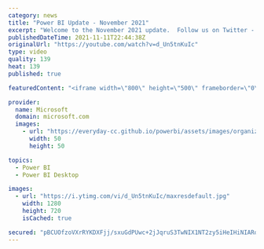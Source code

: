 ```yaml
---
category: news
title: "Power BI Update - November 2021"
excerpt: "Welcome to the November 2021 update.  Follow us on Twitter - https://twitter.com/mspowerbi\r \r More questions? Try asking the Power BI Community @ https://community.powerbi.com/ #PowerBI #Microsoft"
publishedDateTime: 2021-11-11T22:44:38Z
originalUrl: "https://youtube.com/watch?v=d_Un5tnKuIc"
type: video
quality: 139
heat: 139
published: true

featuredContent: "<iframe width=\"800\" height=\"500\" frameborder=\"0\" src=\"https://www.youtube.com/embed/d_Un5tnKuIc\" allow=\"accelerometer; autoplay; encrypted-media; gyroscope; picture-in-picture\" allowfullscreen></iframe>"

provider:
  name: Microsoft
  domain: microsoft.com
  images:
    - url: "https://everyday-cc.github.io/powerbi/assets/images/organizations/microsoft.com-50x50.jpg"
      width: 50
      height: 50

topics:
  - Power BI
  - Power BI Desktop

images:
  - url: "https://i.ytimg.com/vi/d_Un5tnKuIc/maxresdefault.jpg"
    width: 1280
    height: 720
    isCached: true

secured: "pBCUOfzoVXrRYKDXFjj/sxuGdPUwc+2jJqruS3TwNIX1NT2zy5iHeIHiNIARq30sbNiPIyGsYGDR81IPJgNkv5hd5Hx0MlVET1mIypJp2fCNGpJ6oiNIMi5Sod3Ur9QjYRjvgL3csNfAciGHAjMh33P5hjr6wJOFfHFoDiW6oLsgqcwBEqVNUASq8XZ7WcCiCUUY5dWfMFgf3HWptffRu72orJ4H2br/oc1XF43xVK0vvNuSf5P6KGwXCGvR8GrXgQo1Ex5uORJx0jPIfUo8jcTZsAHumSuw6dwNTfXIjmZfWW9qwcpGdfPzQ1LLiUevcBJmuUYkWpyYcXncX9A240ttZaxXZtTXRkbzXFoV5snp76c2Xwx9pREwDXjV9K6D3UqvL3uDkqF1r/azknWsfbTgJDI3DEHOCX8q2CKfzGJKcy+/CsinTLzWBN/TKoDR;tYBYxDAlD5Yg5AXiYzwePg=="
---
```


